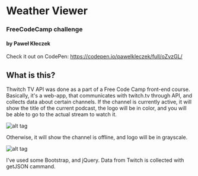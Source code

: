 # Weather Viewer

### FreeCodeCamp challenge
#### by Paweł Kłeczek

Check it out on CodePen:
https://codepen.io/pawelkleczek/full/oZvzGL/

## What is this?

Thwitch TV API was done as a part of a Free Code Camp front-end course.
Basically, it's a web-app, that communicates with twitch.tv through API, and collects
data about certain channels. If the channel is currently active, it will show the title
of the current podcast, the logo will be in color, and you will be able to go to the actual
stream to watch it.

![alt tag](images/online.png)

Otherwise, it will show the channel is offline, and logo will be in grayscale.

![alt tag](images/offline.png)

I've used some Bootstrap, and jQuery. Data from Twitch is collected with getJSON cammand.
